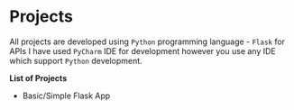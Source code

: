 # Projects

All projects are developed using `Python` programming language - `Flask` for APIs
I have used `PyCharm` IDE for development however you use any IDE which support `Python` development.

**List of Projects**
* Basic/Simple Flask App
